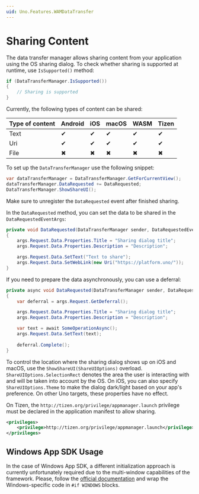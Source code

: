 ```yaml
---
uid: Uno.Features.WAMDataTransfer
---
```


# Sharing Content

The data transfer manager allows sharing content from your application using the OS sharing dialog. To check whether sharing is supported at runtime, use `IsSupported()` method:

```csharp
if (DataTransferManager.IsSupported())
{
    // Sharing is supported    
}
```

Currently, the following types of content can be shared:

| Type of content | Android | iOS | macOS | WASM | Tizen |
|-----------------|---------|-----|-------|------|-------|
| Text            | ✔       | ✔   | ✔     | ✔    | ✔     |
| Uri             | ✔       | ✔   | ✔     | ✔    | ✔     |
| File            | ✖       | ✖   | ✖     | ✖    | ✖     |

To set up the `DataTransferManager` use the following snippet:

```csharp
var dataTransferManager = DataTransferManager.GetForCurrentView();
dataTransferManager.DataRequested += DataRequested;
DataTransferManager.ShowShareUI();
```

Make sure to unregister the `DataRequested` event after finished sharing.

In the `DataRequested` method, you can set the data to be shared in the `DataRequestedEventArgs`:

```csharp
private void DataRequested(DataTransferManager sender, DataRequestedEventArgs args)
{        
    args.Request.Data.Properties.Title = "Sharing dialog title";
    args.Request.Data.Properties.Description = "Description";

    args.Request.Data.SetText("Text to share");
    args.Request.Data.SetWebLink(new Uri("https://platform.uno/"));
}
```

If you need to prepare the data asynchronously, you can use a deferral:

```csharp
private async void DataRequested(DataTransferManager sender, DataRequestedEventArgs args)
{        
    var deferral = args.Request.GetDeferral();

    args.Request.Data.Properties.Title = "Sharing dialog title";
    args.Request.Data.Properties.Description = "Description";

    var text = await SomeOperationAsync();
    args.Request.Data.SetText(text);
    
    deferral.Complete();
}
```

To control the location where the sharing dialog shows up on iOS and macOS, use the `ShowShareUI(ShareUIOptions)` overload. `ShareUIOptions.SelectionRect` denotes the area the user is interacting with and will be taken into account by the OS. On iOS, you can also specify `ShareUIOptions.Theme` to make the dialog dark/light based on your app's preference. On other Uno targets, these properties have no effect.

On Tizen, the `http://tizen.org/privilege/appmanager.launch` privilege must be declared in the application manifest to allow sharing.

```xml
<privileges>
    <privilege>http://tizen.org/privilege/appmanager.launch</privilege>
</privileges>
```

## Windows App SDK Usage

In the case of Windows App SDK, a different initialization approach is currently unfortunately required due to the multi-window capabilities of the framework. Please, follow the [official documentation](https://learn.microsoft.com/windows/apps/develop/ui-input/display-ui-objects#winui-3-with-c-also-wpfwinforms-with-net-6-or-later-1) and wrap the Windows-specific code in `#if WINDOWS` blocks.
